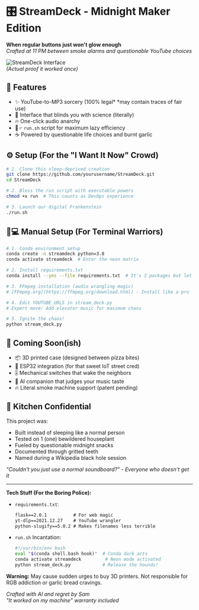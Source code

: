 # 🎛️ StreamDeck - Midnight Maker Edition

**When regular buttons just won't glow enough**  
*Crafted at 11 PM between smoke alarms and questionable YouTube choices*

![StreamDeck Interface](https://github.com/otoua046/StreamDeck/blob/main/assets/Screenshot%202025-01-27%20at%2011.41.27%E2%80%AFPM.png?raw=true)  
*(Actual proof it worked once)*

## 🚀 Features
- ✨ YouTube-to-MP3 sorcery (100% legal* *may contain traces of fair use)
- 🌌 Interface that blinds you with science (literally)
- 🔥 One-click audio anarchy
- 🏃♂️ `run.sh` script for maximum lazy efficiency
- ☕ Powered by questionable life choices and burnt garlic

## ⚙️ Setup (For the "I Want It Now" Crowd)

```bash
# 1. Clone this sleep-deprived creation
git clone https://github.com/yourusername/StreamDeck.git
cd StreamDeck

# 2. Bless the run script with executable powers
chmod +x run  # This counts as DevOps experience

# 3. Launch our digital Frankenstein
./run.sh
```

## 🧑💻 Manual Setup (For Terminal Warriors)

```bash
# 1. Conda environment setup
conda create -n streamdeck python=3.8
conda activate streamdeck  # Enter the neon matrix

# 2. Install requirements.txt
conda install --yes --file requirements.txt  # It's 3 packages but let's pretend

# 3. FFmpeg installation (audio wrangling magic)
# [FFmpeg.org](https://ffmpeg.org/download.html) - Install like a pro

# 4. Edit YOUTUBE_URLS in stream_deck.py
# Expert move: Add elevator music for maximum chaos

# 5. Ignite the chaos!
python stream_deck.py
```

## 🔮 Coming Soon(ish)
- 📦 3D printed case (designed between pizza bites)
- 🔌 ESP32 integration (for that sweet IoT street cred)
- 🎚️ Mechanical switches that wake the neighbors
- 🤖 AI companion that judges your music taste
- 🔥 Literal smoke machine support (patent pending)

## 🍳 Kitchen Confidential
This project was:
- Built instead of sleeping like a normal person
- Tested on 1 (one) bewildered houseplant
- Fueled by questionable midnight snacks
- Documented through gritted teeth
- Named during a Wikipedia black hole session

*"Couldn't you just use a normal soundboard?" - Everyone who doesn't get it*

---

**Tech Stuff (For the Boring Police):**  
- `requirements.txt`:
  ```txt
  flask==2.0.1          # For web magic
  yt-dlp==2021.12.27    # YouTube wrangler
  python-slugify==5.0.2 # Makes filenames less terrible
  ```

- `run.sh` Incantation:
  ```bash
  #!/usr/bin/env bash
  eval "$(conda shell.bash hook)"  # Conda dark arts
  conda activate streamdeck         # Neon mode activated
  python stream_deck.py            # Release the hounds!
  ```

**Warning:** May cause sudden urges to buy 3D printers. Not responsible for RGB addiction or garlic bread cravings.  

*Crafted with AI and regret by Sam*  
*"It worked on my machine" warranty included*
